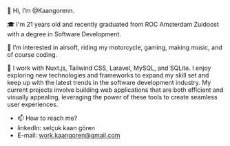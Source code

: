👋 Hi, I’m @Kaangorenn.

🎓 I'm 21 years old and recently graduated from ROC Amsterdam Zuidoost with a degree in Software Development.

👀 I’m interested in airsoft, riding my motorcycle, gaming, making music, and of course coding.

🌱 I work with Nuxt.js, Tailwind CSS, Laravel, MySQL, and SQLite. I enjoy exploring new technologies and frameworks to expand my skill set and keep up with the latest trends in the software development industry. My current projects involve building web applications that are both efficient and visually appealing, leveraging the power of these tools to create seamless user experiences.
  
- 📫 How to reach me?
- linkedIn: selçuk kaan gören
- E-mail: work.kaangoren@gmail.com

